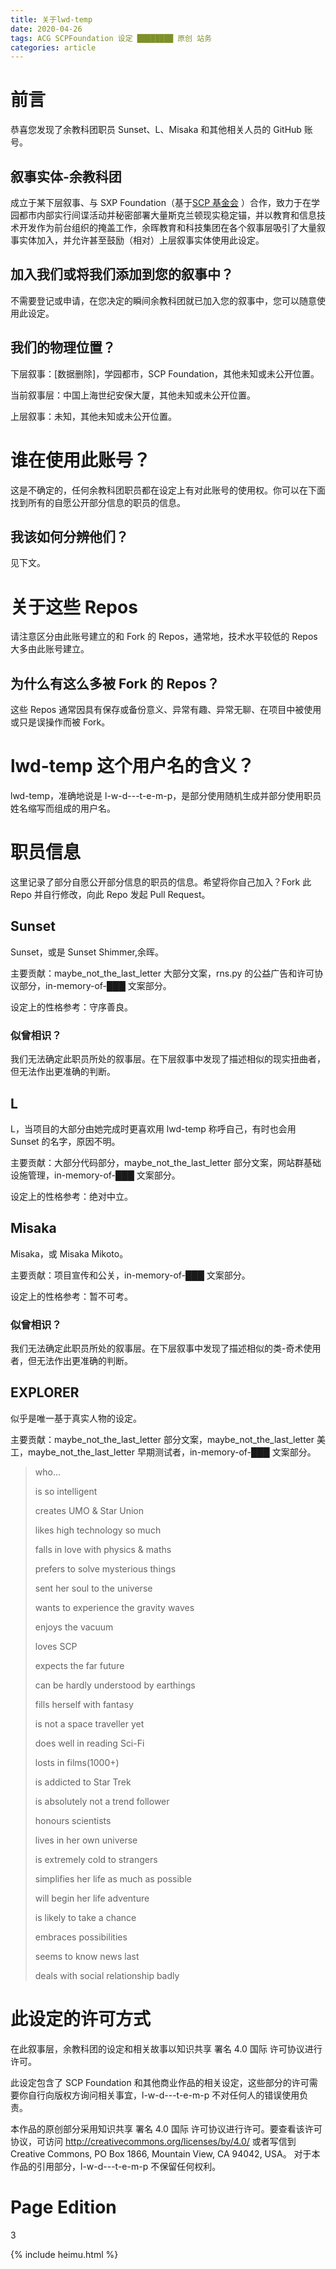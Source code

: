 ```yaml
---
title: 关于lwd-temp
date: 2020-04-26
tags: ACG SCPFoundation 设定 ████████ 原创 站务
categories: article
---
```


# 前言

恭喜您发现了余教科团职员 Sunset、L、Misaka 和其他相关人员的 GitHub 账号。

## 叙事实体-余教科团

成立于某下层叙事、与 SXP Foundation（基于[SCP 基金会](http://scp-wiki-cn.wikidot.com) ）合作，致力于在学园都市内部实行间谍活动并秘密部署大量斯克兰顿现实稳定锚，并以教育和信息技术开发作为前台组织的掩盖工作，余晖教育和科技集团在各个叙事层吸引了大量叙事实体加入，并允许甚至鼓励（相对）上层叙事实体使用此设定。

## 加入我们或将我们添加到您的叙事中？

不需要登记或申请，在您决定的瞬间余教科团就已加入您的叙事中，您可以随意使用此设定。

## 我们的物理位置？

下层叙事：[数据删除]，学园都市，SCP Foundation，其他未知或未公开位置。

当前叙事层：中国上海世纪安保大厦，其他未知或未公开位置。

上层叙事：未知，其他未知或未公开位置。

# 谁在使用此账号？

这是不确定的，任何余教科团职员都在设定上有对此账号的使用权。你可以在下面找到所有的自愿公开部分信息的职员的信息。

## 我该如何分辨他们？

见下文。

# 关于这些 Repos

请注意区分由此账号建立的和 Fork 的 Repos，通常地，技术水平较低的 Repos 大多由此账号建立。

## 为什么有这么多被 Fork 的 Repos？

这些 Repos 通常因具有保存或备份意义、异常有趣、异常无聊、在项目中被使用或只是误操作而被 Fork。

# lwd-temp 这个用户名的含义？

lwd-temp，准确地说是 l-w-d---t-e-m-p，是部分使用随机生成并部分使用职员姓名缩写而组成的用户名。

# 职员信息

这里记录了部分自愿公开部分信息的职员的信息。希望将你自己加入？Fork 此 Repo 并自行修改，向此 Repo 发起 Pull Request。

## Sunset

Sunset，或是 Sunset Shimmer,余晖。

主要贡献：maybe_not_the_last_letter 大部分文案，rns.py 的公益广告和许可协议部分，in-memory-of-███ 文案部分。

设定上的性格参考：守序善良。

### 似曾相识？

我们无法确定此职员所处的叙事层。在下层叙事中发现了描述相似的现实扭曲者，但无法作出更准确的判断。

## L

L，当项目的大部分由她完成时更喜欢用 lwd-temp 称呼自己，有时也会用 Sunset 的名字，原因不明。

主要贡献：大部分代码部分，maybe_not_the_last_letter 部分文案，网站群基础设施管理，in-memory-of-███ 文案部分。

设定上的性格参考：绝对中立。

## Misaka

Misaka，或 Misaka Mikoto。

主要贡献：项目宣传和公关，in-memory-of-███ 文案部分。

设定上的性格参考：暂不可考。

### 似曾相识？

我们无法确定此职员所处的叙事层。在下层叙事中发现了描述相似的类-奇术使用者，但无法作出更准确的判断。

## EXPLORER

<span class="heimu">似乎是唯一基于真实人物的设定。</span>

主要贡献：maybe_not_the_last_letter 部分文案，maybe_not_the_last_letter 美工，maybe_not_the_last_letter 早期测试者，in-memory-of-███ 文案部分。

> who...
>
> is so intelligent
>
> creates UMO & Star Union
>
> likes high technology so much
>
> falls in love with physics & maths
>
> prefers to solve mysterious things
>
> sent her soul to the universe
>
> wants to experience the gravity waves
>
> enjoys the vacuum
>
> loves SCP
>
> expects the far future
>
> can be hardly understood by earthings
>
> fills herself with fantasy
>
> is not a space traveller yet
>
> does well in reading Sci-Fi
>
> losts in films(1000+)
>
> is addicted to Star Trek
>
> is absolutely not a trend follower
>
> honours scientists
>
> lives in her own universe
>
> is extremely cold to strangers
>
> simplifies her life as much as possible
>
> will begin her life adventure
>
> is likely to take a chance
>
> embraces possibilities
>
> seems to know news last
>
> deals with social relationship badly

# 此设定的许可方式

在此叙事层，余教科团的设定和相关故事以知识共享 署名 4.0 国际 许可协议进行许可。

此设定包含了 SCP Foundation 和其他商业作品的相关设定，这些部分的许可需要你自行向版权方询问相关事宜，l-w-d---t-e-m-p 不对任何人的错误使用负责。

本作品的原创部分采用知识共享 署名 4.0 国际 许可协议进行许可。要查看该许可协议，可访问 http://creativecommons.org/licenses/by/4.0/ 或者写信到 Creative Commons, PO Box 1866, Mountain View, CA 94042, USA。
对于本作品的引用部分，l-w-d---t-e-m-p 不保留任何权利。

# Page Edition

3

<!--
<style>
a{ text-decoration:none}
a:hover{ text-decoration:underline}
</style>
-->
<!--链接无下划线-->

<!--黑幕CSS-->

{% include heimu.html %}
